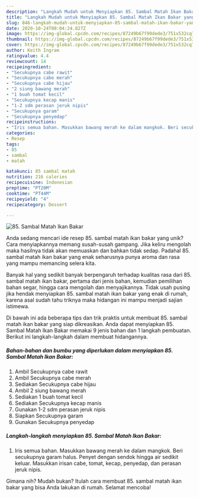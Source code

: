 ```yaml
---
description: "Langkah Mudah untuk Menyiapkan 85. Sambal Matah Ikan Bakar yang Sempurna"
title: "Langkah Mudah untuk Menyiapkan 85. Sambal Matah Ikan Bakar yang Sempurna"
slug: 846-langkah-mudah-untuk-menyiapkan-85-sambal-matah-ikan-bakar-yang-sempurna
date: 2020-10-24T00:04:24.827Z
image: https://img-global.cpcdn.com/recipes/87249b67f99dede3/751x532cq70/85-sambal-matah-ikan-bakar-foto-resep-utama.jpg
thumbnail: https://img-global.cpcdn.com/recipes/87249b67f99dede3/751x532cq70/85-sambal-matah-ikan-bakar-foto-resep-utama.jpg
cover: https://img-global.cpcdn.com/recipes/87249b67f99dede3/751x532cq70/85-sambal-matah-ikan-bakar-foto-resep-utama.jpg
author: Keith Ingram
ratingvalue: 4.4
reviewcount: 14
recipeingredient:
- "Secukupnya cabe rawit"
- "Secukupnya cabe merah"
- "Secukupnya cabe hijau"
- "2 siung bawang merah"
- "1 buah tomat kecil"
- "Secukupnya kecap manis"
- "1-2 sdm perasan jeruk nipis"
- "Secukupnya garam"
- "Secukupnya penyedap"
recipeinstructions:
- "Iris semua bahan. Masukkan bawang merah ke dalam mangkok. Beri secukupnya garam halus. Penyet dengan sendok hingga air sedikit keluar. Masukkan irisan cabe, tomat, kecap, penyedap, dan perasan jeruk nipis."
categories:
- Resep
tags:
- 85
- sambal
- matah

katakunci: 85 sambal matah 
nutrition: 216 calories
recipecuisine: Indonesian
preptime: "PT20M"
cooktime: "PT44M"
recipeyield: "4"
recipecategory: Dessert

---
```



![85. Sambal Matah Ikan Bakar](https://img-global.cpcdn.com/recipes/87249b67f99dede3/751x532cq70/85-sambal-matah-ikan-bakar-foto-resep-utama.jpg)

Anda sedang mencari ide resep 85. sambal matah ikan bakar yang unik? Cara menyiapkannya memang susah-susah gampang. Jika keliru mengolah maka hasilnya tidak akan memuaskan dan bahkan tidak sedap. Padahal 85. sambal matah ikan bakar yang enak seharusnya punya aroma dan rasa yang mampu memancing selera kita.

Banyak hal yang sedikit banyak berpengaruh terhadap kualitas rasa dari 85. sambal matah ikan bakar, pertama dari jenis bahan, kemudian pemilihan bahan segar, hingga cara mengolah dan menyajikannya. Tidak usah pusing jika hendak menyiapkan 85. sambal matah ikan bakar yang enak di rumah, karena asal sudah tahu triknya maka hidangan ini mampu menjadi sajian istimewa.




Di bawah ini ada beberapa tips dan trik praktis untuk membuat 85. sambal matah ikan bakar yang siap dikreasikan. Anda dapat menyiapkan 85. Sambal Matah Ikan Bakar memakai 9 jenis bahan dan 1 langkah pembuatan. Berikut ini langkah-langkah dalam membuat hidangannya.

<!--inarticleads1-->

##### Bahan-bahan dan bumbu yang diperlukan dalam menyiapkan 85. Sambal Matah Ikan Bakar:

1. Ambil Secukupnya cabe rawit
1. Ambil Secukupnya cabe merah
1. Sediakan Secukupnya cabe hijau
1. Ambil 2 siung bawang merah
1. Sediakan 1 buah tomat kecil
1. Sediakan Secukupnya kecap manis
1. Gunakan 1-2 sdm perasan jeruk nipis
1. Siapkan Secukupnya garam
1. Gunakan Secukupnya penyedap




<!--inarticleads2-->

##### Langkah-langkah menyiapkan 85. Sambal Matah Ikan Bakar:

1. Iris semua bahan. Masukkan bawang merah ke dalam mangkok. Beri secukupnya garam halus. Penyet dengan sendok hingga air sedikit keluar. Masukkan irisan cabe, tomat, kecap, penyedap, dan perasan jeruk nipis.




Gimana nih? Mudah bukan? Itulah cara membuat 85. sambal matah ikan bakar yang bisa Anda lakukan di rumah. Selamat mencoba!

